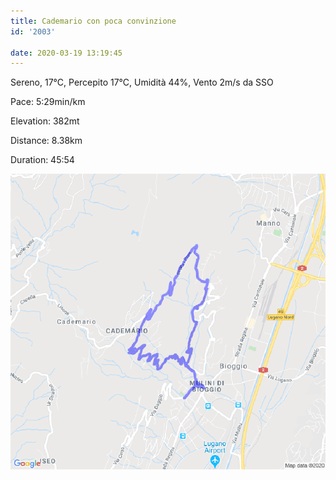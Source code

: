 ```yaml
---
title: Cademario con poca convinzione
id: '2003'

date: 2020-03-19 13:19:45
---
```


Sereno, 17°C, Percepito 17°C, Umidità 44%, Vento 2m/s da SSO

Pace: 5:29min/km

Elevation: 382mt

Distance: 8.38km

Duration: 45:54



 
![image](/images/2021/08/20200319-activity-map.png)
